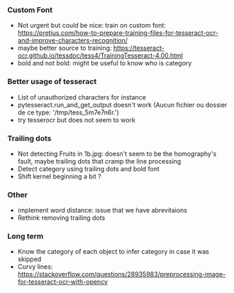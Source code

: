
### Custom Font

- Not urgent but could be nice: train on custom font: https://pretius.com/how-to-prepare-training-files-for-tesseract-ocr-and-improve-characters-recognition/
- maybe better source to training: https://tesseract-ocr.github.io/tessdoc/tess4/TrainingTesseract-4.00.html
- bold and not bold: might be useful to know who is category

### Better usage of tesseract

- List of unauthorized characters for instance
- pytesseract.run_and_get_output doesn't work (Aucun fichier ou dossier de ce type: '/tmp/tess_5m7e7n6r.')
- try tesserocr but does not seem to work

### Trailing dots

- Not detecting Fruits in 1b.jpg: doesn't seem to be the homography's fault, maybe trailing dots that cramp the line processing
- Detect category using trailing dots and bold font
- Shift kernel beginning a bit ?

### Other

- implement word distance: issue that we have abrevitaions
- Rethink removing trailing dots

### Long term

- Know the category of each object to infer category in case it was skipped
- Curvy lines: https://stackoverflow.com/questions/28935983/preprocessing-image-for-tesseract-ocr-with-opencv